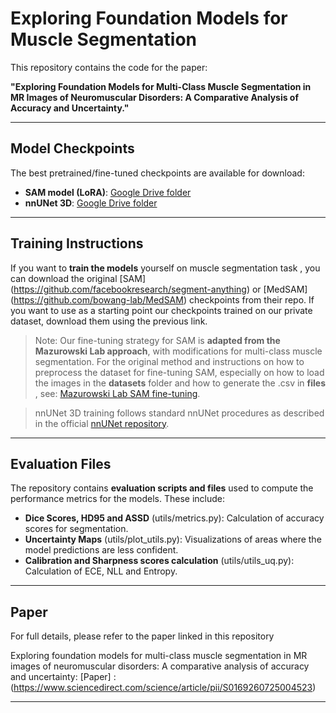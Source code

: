 # Exploring Foundation Models for Muscle Segmentation

This repository contains the code for the paper:

**"Exploring Foundation Models for Multi-Class Muscle Segmentation in MR Images of Neuromuscular Disorders: A Comparative Analysis of Accuracy and Uncertainty."**

---

##  Model Checkpoints

The best pretrained/fine-tuned checkpoints are available for download:

* **SAM model (LoRA)**: [Google Drive folder](https://drive.google.com/drive/folders/1xkSoc7jyghColvpSKVHvvjaWS-bqgOdQ?usp=sharing)
* **nnUNet 3D**: [Google Drive folder](https://drive.google.com/drive/folders/1-3-zFsE33FG4EuEP6QT6F_7mujICGGX4?usp=sharing)

---

##  Training Instructions

If you want to **train the models** yourself on muscle segmentation task , you can download the original [SAM] (https://github.com/facebookresearch/segment-anything) or [MedSAM] (https://github.com/bowang-lab/MedSAM) checkpoints from their repo. If you want to use as a starting point our checkpoints trained on our private dataset, download them using the previous link.


> Note: Our fine-tuning strategy for SAM is **adapted from the Mazurowski Lab approach**, with modifications for multi-class muscle segmentation.  For the original method and instructions on how to preprocess the dataset for fine-tuning SAM, especially on how to load the images in the **datasets** folder and how to generate the .csv in **files** , see: [Mazurowski Lab SAM fine-tuning](https://github.com/mazurowski-lab).

> nnUNet 3D training follows standard nnUNet procedures as described in the official [nnUNet repository](https://github.com/MIC-DKFZ/nnUNet).

---

##  Evaluation Files

The repository contains **evaluation scripts and files** used to compute the performance metrics for the models. These include:

* **Dice Scores, HD95 and ASSD** (utils/metrics.py): Calculation of accuracy scores for segmentation.
* **Uncertainty Maps** (utils/plot_utils.py): Visualizations of areas where the model predictions are less confident.
* **Calibration and Sharpness scores calculation** (utils/utils_uq.py): Calculation of ECE, NLL and Entropy.

---

##  Paper

For full details, please refer to the paper linked in this repository

Exploring foundation models for multi-class muscle segmentation in MR images of neuromuscular disorders: A comparative analysis of accuracy and uncertainty: [Paper] : (https://www.sciencedirect.com/science/article/pii/S0169260725004523)

---
